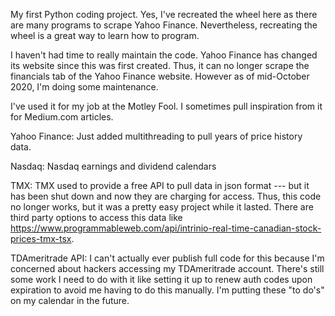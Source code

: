 My first Python coding project. Yes, I've recreated the wheel here as there are many programs to scrape Yahoo Finance. Nevertheless, recreating the wheel is a great way to learn how to program.

I haven't had time to really maintain the code. Yahoo Finance has changed its website since this was first created. Thus, it can no longer scrape the financials tab of the Yahoo Finance website. However as of mid-October 2020, I'm doing some maintenance. 
 
I've used it for my job at the Motley Fool. I sometimes pull inspiration from it for Medium.com articles.

Yahoo Finance: Just added multithreading to pull years of price history data. 

Nasdaq: Nasdaq earnings and dividend calendars

TMX: TMX used to provide a free API to pull data in json format --- but it has been shut down and now they are charging for access. Thus, this code no longer works, but it was a pretty easy project while it lasted. There are third party options to access this data like https://www.programmableweb.com/api/intrinio-real-time-canadian-stock-prices-tmx-tsx.

TDAmeritrade API: I can't actually ever publish full code for this because I'm concerned about hackers accessing my TDAmeritrade account. There's still some work I need to do with it like setting it up to renew auth codes upon expiration to avoid me having to do this manually. I'm putting these "to do's" on my calendar in the future.
